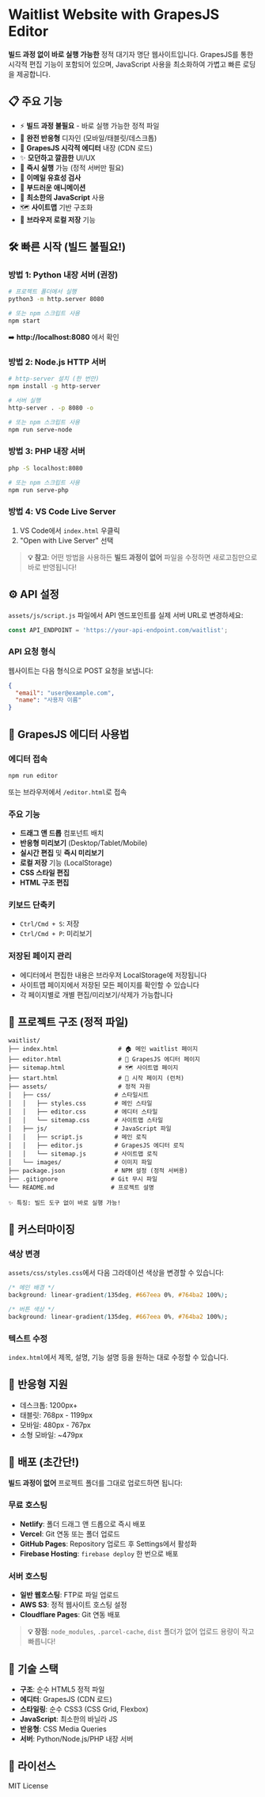 # Waitlist Website with GrapesJS Editor

**빌드 과정 없이 바로 실행 가능한** 정적 대기자 명단 웹사이트입니다. GrapesJS를 통한 시각적 편집 기능이 포함되어 있으며, JavaScript 사용을 최소화하여 가볍고 빠른 로딩을 제공합니다.

## 📋 주요 기능

- ⚡ **빌드 과정 불필요** - 바로 실행 가능한 정적 파일
- 📱 **완전 반응형** 디자인 (모바일/태블릿/데스크톱)  
- 🎨 **GrapesJS 시각적 에디터** 내장 (CDN 로드)
- ✨ **모던하고 깔끔한** UI/UX
- 🚀 **즉시 실행** 가능 (정적 서버만 필요)
- 📧 **이메일 유효성 검사**
- 💫 **부드러운 애니메이션**
- 🎯 **최소한의 JavaScript** 사용
- 🗺️ **사이트맵** 기반 구조화
- 💾 **브라우저 로컬 저장** 기능

## 🛠 빠른 시작 (빌드 불필요!)

### 방법 1: Python 내장 서버 (권장)
```bash
# 프로젝트 폴더에서 실행
python3 -m http.server 8080

# 또는 npm 스크립트 사용
npm start
```
➡️ **http://localhost:8080** 에서 확인

### 방법 2: Node.js HTTP 서버
```bash
# http-server 설치 (한 번만)
npm install -g http-server

# 서버 실행
http-server . -p 8080 -o

# 또는 npm 스크립트 사용
npm run serve-node
```

### 방법 3: PHP 내장 서버
```bash
php -S localhost:8080

# 또는 npm 스크립트 사용  
npm run serve-php
```

### 방법 4: VS Code Live Server
1. VS Code에서 `index.html` 우클릭
2. "Open with Live Server" 선택

> **💡 참고**: 어떤 방법을 사용하든 **빌드 과정이 없어** 파일을 수정하면 새로고침만으로 바로 반영됩니다!

## ⚙️ API 설정

`assets/js/script.js` 파일에서 API 엔드포인트를 실제 서버 URL로 변경하세요:

```javascript
const API_ENDPOINT = 'https://your-api-endpoint.com/waitlist';
```

### API 요청 형식
웹사이트는 다음 형식으로 POST 요청을 보냅니다:

```json
{
  "email": "user@example.com", 
  "name": "사용자 이름"
}
```

## 🎨 GrapesJS 에디터 사용법

### 에디터 접속
```bash
npm run editor
```
또는 브라우저에서 `/editor.html`로 접속

### 주요 기능
- **드래그 앤 드롭** 컴포넌트 배치
- **반응형 미리보기** (Desktop/Tablet/Mobile)
- **실시간 편집** 및 **즉시 미리보기**
- **로컬 저장** 기능 (LocalStorage)
- **CSS 스타일 편집**
- **HTML 구조 편집**

### 키보드 단축키
- `Ctrl/Cmd + S`: 저장
- `Ctrl/Cmd + P`: 미리보기

### 저장된 페이지 관리
- 에디터에서 편집한 내용은 브라우저 LocalStorage에 저장됩니다
- 사이트맵 페이지에서 저장된 모든 페이지를 확인할 수 있습니다
- 각 페이지별로 개별 편집/미리보기/삭제가 가능합니다

## 📁 프로젝트 구조 (정적 파일)

```
waitlist/
├── index.html                 # 🏠 메인 waitlist 페이지
├── editor.html                # 🎨 GrapesJS 에디터 페이지  
├── sitemap.html               # 🗺️ 사이트맵 페이지
├── start.html                 # 🚀 시작 페이지 (런처)
├── assets/                    # 정적 자원
│   ├── css/                  # 스타일시트
│   │   ├── styles.css        # 메인 스타일
│   │   ├── editor.css        # 에디터 스타일
│   │   └── sitemap.css       # 사이트맵 스타일
│   ├── js/                   # JavaScript 파일
│   │   ├── script.js         # 메인 로직
│   │   ├── editor.js         # GrapesJS 에디터 로직
│   │   └── sitemap.js        # 사이트맵 로직
│   └── images/               # 이미지 파일
├── package.json              # NPM 설정 (정적 서버용)
├── .gitignore               # Git 무시 파일
└── README.md                # 프로젝트 설명

✨ 특징: 빌드 도구 없이 바로 실행 가능!
```

## 🎨 커스터마이징

### 색상 변경
`assets/css/styles.css`에서 다음 그라데이션 색상을 변경할 수 있습니다:

```css
/* 메인 배경 */
background: linear-gradient(135deg, #667eea 0%, #764ba2 100%);

/* 버튼 색상 */
background: linear-gradient(135deg, #667eea 0%, #764ba2 100%);
```

### 텍스트 수정
`index.html`에서 제목, 설명, 기능 설명 등을 원하는 대로 수정할 수 있습니다.

## 📱 반응형 지원

- 데스크톱: 1200px+
- 태블릿: 768px - 1199px  
- 모바일: 480px - 767px
- 소형 모바일: ~479px

## 🚀 배포 (초간단!)

**빌드 과정이 없어** 프로젝트 폴더를 그대로 업로드하면 됩니다:

### 무료 호스팅
- **Netlify**: 폴더 드래그 앤 드롭으로 즉시 배포
- **Vercel**: Git 연동 또는 폴더 업로드
- **GitHub Pages**: Repository 업로드 후 Settings에서 활성화
- **Firebase Hosting**: `firebase deploy` 한 번으로 배포

### 서버 호스팅
- **일반 웹호스팅**: FTP로 파일 업로드
- **AWS S3**: 정적 웹사이트 호스팅 설정
- **Cloudflare Pages**: Git 연동 배포

> **💡 장점**: `node_modules`, `.parcel-cache`, `dist` 폴더가 없어 업로드 용량이 작고 빠릅니다!

## 🔧 기술 스택

- **구조**: 순수 HTML5 정적 파일
- **에디터**: GrapesJS (CDN 로드)
- **스타일링**: 순수 CSS3 (CSS Grid, Flexbox)  
- **JavaScript**: 최소한의 바닐라 JS
- **반응형**: CSS Media Queries
- **서버**: Python/Node.js/PHP 내장 서버

## 📄 라이선스

MIT License
